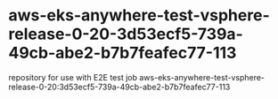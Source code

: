 # aws-eks-anywhere-test-vsphere-release-0-20-3d53ecf5-739a-49cb-abe2-b7b7feafec77-113
repository for use with E2E test job aws-eks-anywhere-test-vsphere-release-0-20:3d53ecf5-739a-49cb-abe2-b7b7feafec77-113
